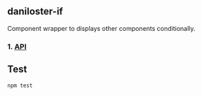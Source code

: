 ## daniloster-if

Component wrapper to displays other components conditionally.

### 1. [API](https://github.com/daniloster/react-experiments/blob/master/packages/if/API.md)

## Test

```
npm test
```

